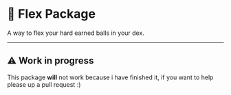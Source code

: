 # 💸 Flex Package
A way to flex your hard earned balls in your dex.

---

## ⚠️ Work in progress
This package **will** not work because i have finished it,
if you want to help please up a pull request :)
